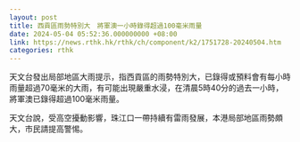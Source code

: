 ```yaml
---
layout: post
title: 西貢區雨勢特別大　將軍澳一小時錄得超過100毫米雨量
date: 2024-05-04 05:52:36.000000000 +08:00
link: https://news.rthk.hk/rthk/ch/component/k2/1751728-20240504.htm
categories: rthk
---
```


天文台發出局部地區大雨提示，指西貢區的雨勢特別大，已錄得或預料會有每小時雨量超過70毫米的大雨，有可能出現嚴重水浸，在清晨5時40分的過去一小時，將軍澳已錄得超過100毫米雨量。

天文台說，受高空擾動影響，珠江口一帶持續有雷雨發展，本港局部地區雨勢頗大，市民請提高警惕。
